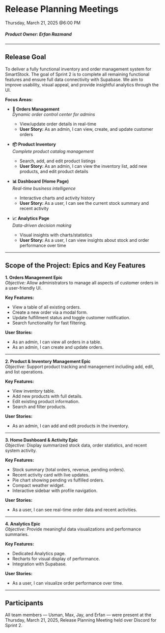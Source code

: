 # Release Planning Meetings  
Thursday, March 21, 2025 @6:00 PM

##### Product Owner: Erfan Razmand

---

## Release Goal  
To deliver a fully functional inventory and order management system for SmartStock. The goal of Sprint 2 is to complete all remaining functional features and ensure full data connectivity with Supabase. We aim to improve usability, visual appeal, and provide insightful analytics through the UI.

**Focus Areas:**

- **🔄 Orders Management**  
  *Dynamic order control center for admins*  
  - View/update order details in real-time  
  - **User Story:** As an admin, I can view, create, and update customer orders  

- **📦 Product Inventory**  
  *Complete product catalog management*  
  - Search, add, and edit product listings  
  - **User Story:** As an admin, I can view the inventory list, add new products, and edit product details  

- **📊 Dashboard (Home Page)**  
  *Real-time business intelligence*  
  - Interactive charts and activity history  
  - **User Story:** As a user, I can see the current stock summary and recent activity  

- **📈 Analytics Page**  
  *Data-driven decision making*  
  - Visual insights with charts/statistics  
  - **User Story:** As a user, I can view insights about stock and order performance over time  
---

## Scope of the Project: Epics and Key Features  

**1. Orders Management Epic**  
*Objective:* Allow administrators to manage all aspects of customer orders in a user-friendly UI.

  **Key Features:**  
  - View a table of all existing orders.  
  - Create a new order via a modal form.  
  - Update fulfillment status and toggle customer notification.  
  - Search functionality for fast filtering.

  **User Stories:**  
  - As an admin, I can view all orders in a table.  
  - As an admin, I can create and update orders.

---

**2. Product & Inventory Management Epic**  
*Objective:* Support product tracking and management including add, edit, and list operations.

  **Key Features:**  
  - View inventory table.  
  - Add new products with full details.  
  - Edit existing product information.  
  - Search and filter products.

  **User Stories:**  
  - As an admin, I can add and edit products in the inventory.

---

**3. Home Dashboard & Activity Epic**  
*Objective:* Display summarized stock data, order statistics, and recent system activity.

  **Key Features:**  
  - Stock summary (total orders, revenue, pending orders).  
  - Recent activity card with live updates.  
  - Pie chart showing pending vs fulfilled orders.  
  - Compact weather widget.  
  - Interactive sidebar with profile navigation.

  **User Stories:**  
  - As a user, I can see real-time order data and recent activities.

---

**4. Analytics Epic**  
*Objective:* Provide meaningful data visualizations and performance summaries.

  **Key Features:**  
  - Dedicated Analytics page.  
  - Recharts for visual display of performance.  
  - Integration with Supabase.

  **User Stories:**  
  - As a user, I can visualize order performance over time.

---

## Participants  
All team members — Usman, Max, Jay, and Erfan — were present at the Thursday, March 21, 2025, Release Planning Meeting held over Discord for Sprint 2.
